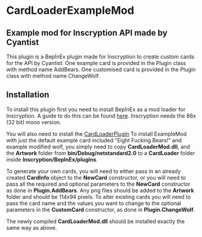 # CardLoaderExampleMod
## Example mod for Inscryption API made by Cyantist

This plugin is a BepInEx plugin made for Inscryption to create custom cards for the API by Cyantist.
One example card is provided in the Plugin class with method name AddBears.
One customised card is provided in the Plugin class with method name ChangeWolf.

## Installation
To install this plugin first you need to install BepInEx as a mod loader for Inscryption. A guide to do this can be found [here](https://docs.bepinex.dev/articles/user_guide/installation/index.html#where-to-download-bepinex). Inscryption needs the 86x (32 bit) mono version.

You will also need to install the [CardLoaderPlugin](https://github.com/ScottWilson0903/InscryptionAPI)
To install ExampleMod with just the default example card included "Eight Fucking Bears!" and example modified wolf, you simply need to copy **CardLoaderMod.dll**, and the **Artwork** folder from **bin/Debug/netstandard2.0** to a **CardLoader** folder inside **Inscryption/BepInEx/plugins**.

To generate your own cards, you will need to either pass in an already created **CardInfo** object to the **NewCard** constructor, or you will need to pass all the required and optional parameters to the **NewCard** constructor as done in **Plugin.AddBears**. Any png files should be added to the **Artwork** folder and should be 114x94 pixels.
To alter existing cards you will need to pass the card name and the values you want to change to the optional parameters in the **CustomCard** constructor, as done in **Plugin.ChangeWolf**.

The newly compiled **CardLoaderMod.dll** should be installed exactly the same way as above.
